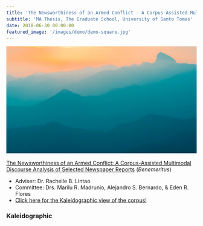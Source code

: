 ```yaml
---
title: 'The Newsworthiness of an Armed Conflict - A Corpus-Assisted Multimodal Discourse Analysis of Selected Newspaper Reports'
subtitle: 'MA Thesis, The Graduate School, University of Santo Tomas'
date: 2018-06-30 00:00:00
featured_image: '/images/demo/demo-square.jpg'
---
```


![](/images/demo/demo-landscape.jpg)


[The Newsworthiness of an Armed Conflict: A Corpus-Assisted Multimodal Discourse Analysis of Selected Newspaper Reports](https://senseigab.github.io/research/Gapas2020-ThesisMA.pdf) (*Benemeritus*)
* Adviser: Dr. Rachelle B. Lintao
* Committee: Drs. Marilu R. Madrunio, Alejandro S. Bernardo, & Eden R. Flores
* [Click here for the Kaleidographic view of the corpus!](https://senseigab.github.io/projects/thesisinfo/index.html)

### Kaleidographic
